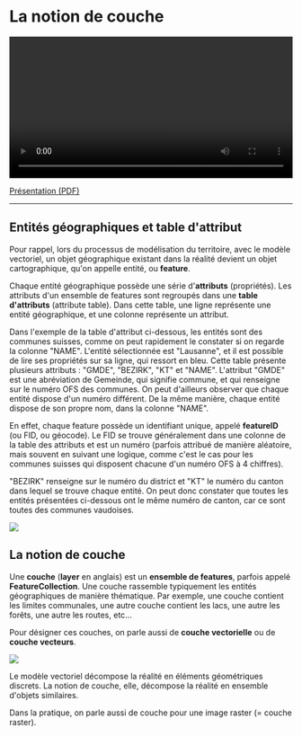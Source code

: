 # La notion de couche

<video controls="" width="100%">
  <source src="assets/layers.m4v" type="video/mp4">
  Sorry, your browser doesn't support embedded videos.
</video>

<a href="assets/layers.pdf"><i class="far fa-file-pdf"></i> Présentation (PDF)</a>

---

## Entités géographiques et table d'attribut

Pour rappel, lors du processus de modélisation du territoire, avec le modèle vectoriel, un objet géographique existant dans la réalité devient un objet cartographique, qu'on appelle entité, ou **feature**.

Chaque entité géographique possède une série d'**attributs** (propriétés). Les attributs d'un ensemble de features sont regroupés dans une **table d'attributs** (attribute table). Dans cette table, une ligne représente une entité géographique, et une colonne représente un attribut.
 
Dans l'exemple de la table d'attribut ci-dessous, les entités sont des communes suisses, comme on peut rapidement le constater si on regarde la colonne "NAME".  L'entité sélectionnée est "Lausanne", et il est possible de lire ses propriétés sur sa ligne, qui ressort en bleu. 
Cette table présente plusieurs attributs : "GMDE", "BEZIRK", "KT" et "NAME". L'attribut "GMDE" est une abréviation de Gemeinde, qui signifie commune, et qui renseigne sur le numéro OFS des communes. On peut d'ailleurs observer que chaque entité dispose d'un numéro différent. De la même manière, chaque entité dispose de son propre nom, dans la colonne "NAME". 

En effet, chaque feature possède un identifiant unique, appelé **featureID** (ou FID, ou géocode). Le FID se trouve généralement dans une colonne de la table des attributs et est un numéro (parfois attribué de manière aléatoire, mais souvent en suivant une logique, comme c'est le cas pour les communes suisses qui disposent chacune d'un numéro OFS à 4 chiffres).

"BEZIRK" renseigne sur le numéro du district et "KT" le numéro du canton dans lequel se trouve chaque entité. On peut donc constater que toutes les entités présentées ci-dessous ont le même numéro de canton, car ce sont toutes des communes vaudoises. 

![](assets/table_attribut.png) 

## La notion de couche

Une **couche** (**layer** en anglais) est un **ensemble de features**, parfois appelé **FeatureCollection**. Une couche rassemble typiquement les entités géographiques de manière thématique. Par exemple, une couche contient les limites communales, une autre couche contient les lacs, une autre les forêts, une autre les routes, etc...

Pour désigner ces couches, on parle aussi de **couche vectorielle** ou de **couche vecteurs**.

![](assets/couche.png)

Le modèle vectoriel décompose la réalité en éléments géométriques discrets. La notion de couche, elle, décompose la réalité en ensemble d'objets similaires. 

Dans la pratique, on parle aussi de couche pour une image raster (= couche raster).
